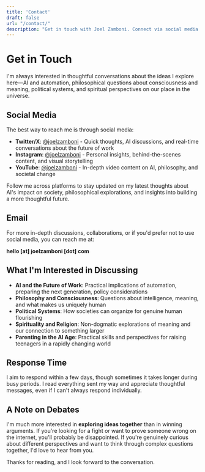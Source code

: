 ```yaml
---
title: 'Contact'
draft: false
url: "/contact/"
description: "Get in touch with Joel Zamboni. Connect via social media or email for discussions about AI, philosophy, politics, and the future of human flourishing."
---
```


# Get in Touch

I'm always interested in thoughtful conversations about the ideas I explore here—AI and automation, philosophical questions about consciousness and meaning, political systems, and spiritual perspectives on our place in the universe.

## Social Media

The best way to reach me is through social media:

- **Twitter/X**: [@joelzamboni](https://twitter.com/joelzamboni) - Quick thoughts, AI discussions, and real-time conversations about the future of work
- **Instagram**: [@joelzamboni](https://www.instagram.com/joelzamboni/) - Personal insights, behind-the-scenes content, and visual storytelling
- **YouTube**: [@joelzamboni](https://www.youtube.com/@joelzamboni) - In-depth video content on AI, philosophy, and societal change

Follow me across platforms to stay updated on my latest thoughts about AI's impact on society, philosophical explorations, and insights into building a more thoughtful future.

## Email

For more in-depth discussions, collaborations, or if you'd prefer not to use social media, you can reach me at:

**hello [at] joelzamboni [dot] com**

## What I'm Interested in Discussing

- **AI and the Future of Work**: Practical implications of automation, preparing the next generation, policy considerations
- **Philosophy and Consciousness**: Questions about intelligence, meaning, and what makes us uniquely human
- **Political Systems**: How societies can organize for genuine human flourishing
- **Spirituality and Religion**: Non-dogmatic explorations of meaning and our connection to something larger
- **Parenting in the AI Age**: Practical skills and perspectives for raising teenagers in a rapidly changing world

## Response Time

I aim to respond within a few days, though sometimes it takes longer during busy periods. I read everything sent my way and appreciate thoughtful messages, even if I can't always respond individually.

## A Note on Debates

I'm much more interested in **exploring ideas together** than in winning arguments. If you're looking for a fight or want to prove someone wrong on the internet, you'll probably be disappointed. If you're genuinely curious about different perspectives and want to think through complex questions together, I'd love to hear from you.

Thanks for reading, and I look forward to the conversation.